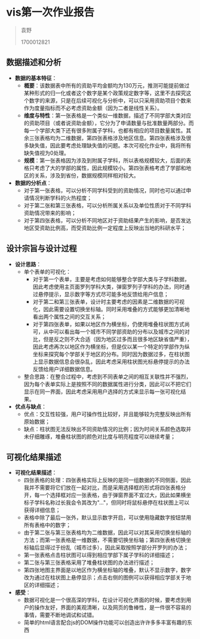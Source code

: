 # vis第一次作业报告

> 袁野
>
> 1700012821

## 数据描述和分析

- **数据的基本特征**：
  - **概要**：该数据表中所有的资助平均金额均为130万元，推测可能提前做过某种形式的归一化或者这个数字是某个政策规定数字等，这里不去探究这个数字的来源，只是在后续可视化与分析中，可以只采用资助项目个数来作为度量指标而不必考虑资助金额（因为二者是线性关系）。
  - **维度与特性**：第一张表格是一个类似一维数据，描述了不同学部大类对应的资助项目（或者说资助金额），它分为了申请数量与批准数量两部分。而每一个学部大类下还有很多附属子学科，也都有相应的项目数量属性。其余三张表格均为二维数据，第四张表格涉及地区信息。第四张表格涉及很多缺失值，因此要考虑处理缺失值的问题。本次可视化作业中，我将所有缺失值视为0处理。
  - **规模**：第一张表格因为涉及到附属子学科，所以表格规模较大，后面的表格只考虑了大的学部的属性，因此规模较小。第四张表格考虑了学部和地区的关系，涉及到省份，数据规模同样相对较大。
- **数据的分析点**：
  - 对于第一张表格，可以分析不同学科受到的资助情况，同时也可以通过申请情况判断学科的火热程度；
  - 对于第二张和第三张表格，可以分析所属关系以及单位性质对于不同学科资助情况带来的影响；
  - 对于第四张表格，可以分析不同地区对于资助结果产生的影响，是否发达地区受资助比例高，而受资助比例一定程度上反映出当地的科研水平；

## 设计宗旨与设计过程

- **设计思路**：
  - 单个表单的可视化：
    - 对于第一个表单，主要是考虑如何能够整合学部大类与子学科数据，因此考虑使用主页面罗列学科大类，弹窗罗列子学科的办法，同时通过悬停提示，显示数字等方式尽可能多地反馈给用户信息；
    - 对于第二和第三张表单，设计时主要考虑的因素是二维数据的可视化，因此需要设置切换坐标轴。同时采用堆叠的方式能够更加清晰地看出两个属性之间的交互关系；
    - 对于第四张表单，如果以地区作为横坐标，仍使用堆叠柱状图方式尚可，从中可以看出每一个城市不同学部资助的分布以及城市之间的对比，但是反之则不大合适（因为地区过多而且很多地区缺省值严重），因此考虑再次以地区作为横坐标，但是仅以某一个特定的学部作为纵坐标来探究每个学部关于地区的分布。同时因为数据过多，在柱状图上显示数据信息会很杂乱，因此考虑采用柱状图光标悬停提示的办法反馈给用户详细数据信息。
  - 整合思路：在整合过程中，考虑到不同表单之间的相互关联性并不强烈，因为每个表单实际上是按照不同的数据属性进行分类，因此可以不把它们显示在同一界面，因此考虑采用用户选择的方式来显示每一张可视化结果。
- **优点与缺点**：
  - 优点：交互性较强，用户可操作性比较好，并且能够较为完整反映出所有原始数据；
  - 缺点：柱状图无法反映出不同资助情况的比例；因为时间关系颜色选取并未仔细雕琢，堆叠柱状图的颜色对比度与明亮程度可以继续考量；

## 可视化结果描述

- **可视化结果描述**：
  - 四张表格的处理：四张表格实际上反映的是同一组数据的不同侧面，因此我并不需要将它们放在一起对比，而是采用选择框的形式将四张表格分开，每一个选择框对应一张表格，由于弹窗界面不宜过大，因此如果横坐标子学科名称过长我会令其改为"..."，但同时将鼠标悬停在柱状图上可以获得详细信息；
  - 表格中除了最后一张外，默认显示数字开启，可以使用隐藏数字按钮禁用所有表格中的数字；
  - 由于第二张与第三张表格均为二维数据，因此可以对其采用切换坐标轴的方法；而第一张表格是一维数据，不需要切换坐标轴；第四张表格切换坐标轴后显得过于纷乱（城市过多），因此采取按照学部分开罗列的办法；
  - 第一张表格点击柱状图可以得到相应学部下属子学科的详细描述；
  - 第二张与第三张表格采用了堆叠柱状图的办法进行描述；
  - 第四张地图主界面是以地区作为横坐标轴的堆叠，默认不显示数字，数字改为通过在柱状图上悬停显示；点击右侧的图例可以获得相应学部关于地区的详细描述；
- **感受**：
  - 数据可视化是一个很高深的学科，在设计可视化界面的时候，要考虑到用户的操作友好，界面的美观清晰，以及网页的鲁棒性，是一件很不容易的事情，需要不断地调试和试错。
  - 简单的html语言配合js的DOM操作功能可以创造出许许多多丰富有趣的东西